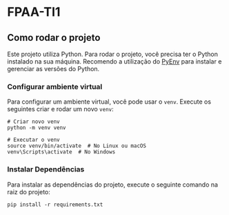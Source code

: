 # FPAA-TI1

## Como rodar o projeto

Este projeto utiliza Python. Para rodar o projeto, você precisa ter o Python instalado na sua máquina.
Recomendo a utilização do [PyEnv](https://github.com/pyenv/pyenv) para instalar e gerenciar as versões
do Python.

### Configurar ambiente virtual

Para configurar um ambiente virtual, você pode usar o `venv`. Execute os seguintes criar e rodar um
novo `venv`:

```
# Criar novo venv
python -m venv venv

# Executar o venv
source venv/bin/activate  # No Linux ou macOS
venv\Scripts\activate  # No Windows
```

### Instalar Dependências

Para instalar as dependências do projeto, execute o seguinte comando na raiz do projeto:

```
pip install -r requirements.txt
```

